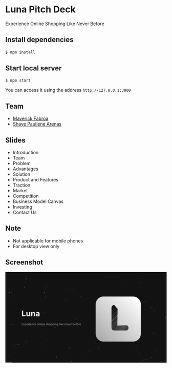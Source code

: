 # Luna Pitch Deck

Experience Online Shopping Like Never Before

## Install dependencies

```bash
$ npm install
```

## Start local server

```
$ npm start
```
You can access it using the address `http://127.0.0.1:3000`

## Team
* [Maverick Fabroa](https://web.facebook.com/mavyfaby)
* [Shaye Pauliene Arenas](https://web.facebook.com/itzzowe)

## Slides

* Introduction
* Team
* Problem
* Advantages
* Solution
* Product and Features
* Traction
* Market
* Competition
* Business Model Canvas
* Investing
* Contact Us

## Note

* Not applicable for mobile phones
* For desktop view only
## Screenshot

![Screenshot](screenshots/Screenshot-1.png)
